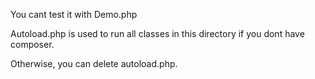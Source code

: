You cant test it with Demo.php <br />

Autoload.php is used to run all classes in this directory if you dont have composer. <br />

Otherwise, you can delete autoload.php.
